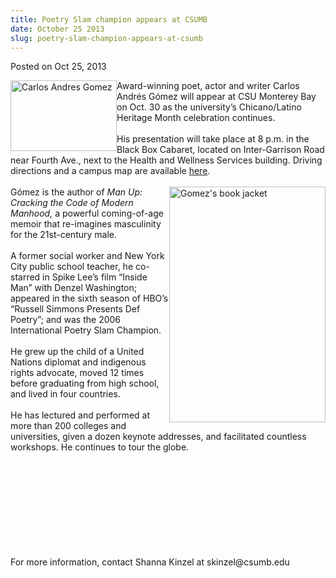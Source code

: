 ```yaml
---
title: Poetry Slam champion appears at CSUMB
date: October 25 2013
slug: poetry-slam-champion-appears-at-csumb
---
```


 



<span class="date">Posted on Oct 25, 2013    </span>
<p><img alt="Carlos Andres Gomez" src="https://news.csumb.edu/sites/default/files/65/attachments/news/images/carlos_andres_gomez.jpg" style="float:left; width:170px; height:113px">Award-winning poet,
actor and writer Carlos Andr&#xE9;s G&#xF3;mez will appear at CSU Monterey
Bay on Oct. 30 as the university&#x2019;s Chicano/Latino Heritage Month
celebration continues.<br>
<br>
His presentation will take place at 8 p.m. in the Black Box
Cabaret, located on Inter-Garrison Road near Fourth Ave., next to
the Health and Wellness Services building. Driving directions and a
campus map are available <a href="https://csumb.edu/maps" rel="nofollow">here</a>.<br>
<br>
<img alt="Gomez&apos;s book jacket" src="https://news.csumb.edu/sites/default/files/65/attachments/news/images/book_jacket.png" style="float:right; width:250px; height:377px">G&#xF3;mez is the
author of <em>Man Up: Cracking the Code of Modern Manhood,</em> a
powerful coming-of-age memoir that re-imagines masculinity for the
21st-century male.<br>
<br>
A former social worker and New York City public school teacher, he
co-starred in Spike Lee&#x2019;s film &#x201C;Inside Man&#x201D; with Denzel Washington;
appeared in the sixth season of HBO&#x2019;s &#x201C;Russell Simmons Presents Def
Poetry&#x201D;; and was the 2006 International Poetry Slam Champion.<br>
<br>
He grew up the child of a United Nations diplomat and indigenous
rights advocate, moved 12 times before graduating from high school,
and lived in four countries.<br>
<br>
He has lectured and performed at more than 200 colleges and
universities, given a dozen keynote addresses, and facilitated
countless workshops. He continues to tour the globe.</br></br></br></br></br></br></img></br></br></br></br></img></p>
<p>For more information, contact Shanna Kinzel at
skinzel@csumb.edu&#xA0;<br>
&#xA0;</br></p>





 

